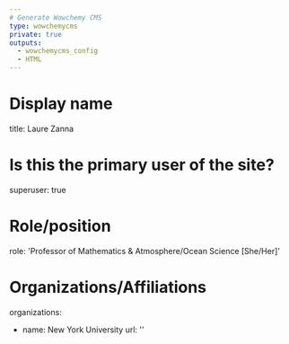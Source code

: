 ```yaml
---
# Generate Wowchemy CMS
type: wowchemycms
private: true
outputs:
  - wowchemycms_config
  - HTML
---
```

# Display name
title: Laure Zanna

# Is this the primary user of the site?
superuser: true

# Role/position
role: 'Professor of Mathematics & Atmosphere/Ocean Science [She/Her]'

# Organizations/Affiliations
organizations:
  - name: New York University
    url: ''
